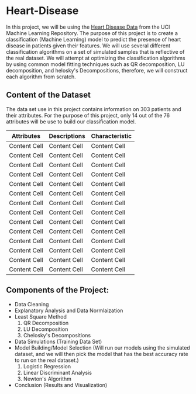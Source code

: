 # Heart-Disease

In this project, we will be using the [Heart Disease Data](https://archive.ics.uci.edu/ml/datasets/Heart+Disease) from the UCI Machine Learning Repository. The purpose of this project is to create a classification (Machine Learning) model to predict the presence of heart disease in patients given their features. We will use several different classification algorithms on a set of simulated samples that is reflective of the real dataset. We will attempt at optimizing the classification algorithms by using common model fitting techniques such as QR decomposition, LU decomposition, and helosky's Decompositions, therefore, we will construct each algorithm from scratch. 

## Content of the Dataset
The data set use in this project contains information on 303 patients and their attributes. For the purpose of this project, only 14 out of the 76 attributes will be use to build our classification model.


| Attributes  | Descriptions | Characteristic |
| --- | --- | --- |
| Content Cell  | Content Cell  | Content Cell  | 
| Content Cell  | Content Cell  | Content Cell  |
| Content Cell  | Content Cell  | Content Cell  | 
| Content Cell  | Content Cell  | Content Cell  |
| Content Cell  | Content Cell  | Content Cell  | 
| Content Cell  | Content Cell  | Content Cell  |
| Content Cell  | Content Cell  | Content Cell  | 
| Content Cell  | Content Cell  | Content Cell  |
| Content Cell  | Content Cell  | Content Cell  | 
| Content Cell  | Content Cell  | Content Cell  |
| Content Cell  | Content Cell  | Content Cell  | 
| Content Cell  | Content Cell  | Content Cell  |
| Content Cell  | Content Cell  | Content Cell  | 
| Content Cell  | Content Cell  | Content Cell  |


## Components of the Project:
- Data Cleaning 
- Explanatory Analysis and Data Normlaization
- Least Square Method
  1. QR Decomposition
  2. LU Decomposition
  3. Chelosky's Decompositions
- Data Simulations (Training Data Set)
- Model Building/Model Selection (Will run our models using the simulated dataset, and we will then pick the model that has the best accuracy rate to run on the real dataset.)
  1. Logistic Regression
  2. Linear Discriminant Analysis
  3. Newton's Algorithm
- Conclusion (Results and Visualization)

